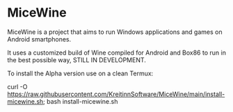 # MiceWine
MiceWine is a project that aims to run Windows applications and games on Android smartphones.

It uses a customized build of Wine compiled for Android and Box86 to run in the best possible way, STILL IN DEVELOPMENT.

To install the Alpha version use on a clean Termux:

curl -O https://raw.githubusercontent.com/KreitinnSoftware/MiceWine/main/install-micewine.sh; bash install-micewine.sh
